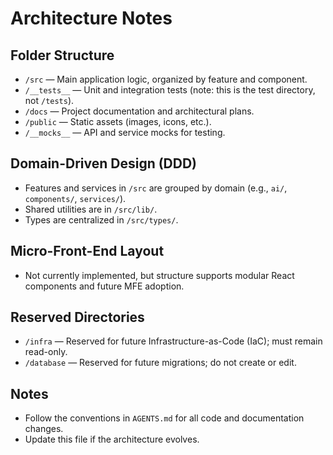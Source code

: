 # Architecture Notes

## Folder Structure

- `/src` — Main application logic, organized by feature and component.
- `/__tests__` — Unit and integration tests (note: this is the test directory, not `/tests`).
- `/docs` — Project documentation and architectural plans.
- `/public` — Static assets (images, icons, etc.).
- `/__mocks__` — API and service mocks for testing.

## Domain-Driven Design (DDD)

- Features and services in `/src` are grouped by domain (e.g., `ai/`, `components/`, `services/`).
- Shared utilities are in `/src/lib/`.
- Types are centralized in `/src/types/`.

## Micro-Front-End Layout

- Not currently implemented, but structure supports modular React components and future MFE adoption.

## Reserved Directories

- `/infra` — Reserved for future Infrastructure-as-Code (IaC); must remain read-only.
- `/database` — Reserved for future migrations; do not create or edit.

## Notes

- Follow the conventions in `AGENTS.md` for all code and documentation changes.
- Update this file if the architecture evolves.